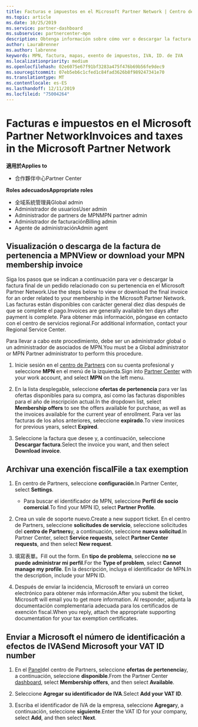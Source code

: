 ```yaml
---
title: Facturas e impuestos en el Microsoft Partner Network | Centro de Partners
ms.topic: article
ms.date: 10/25/2019
ms.service: partner-dashboard
ms.subservice: partnercenter-mpn
description: Obtenga información sobre cómo ver o descargar la factura de pertenencia a MPN, así como el archivo de exención fiscal y enviar el número de identificación de IVA.
author: LauraBrenner
ms.author: labrenne
keywords: MPN, factura, mapas, exento de impuestos, IVA, ID. de IVA
ms.localizationpriority: medium
ms.openlocfilehash: 02e6075e67f91bf3283a475f476b69b56fe9dec9
ms.sourcegitcommit: 07eb5eb6c1cfed1c84fad3626b8f989247341e70
ms.translationtype: MT
ms.contentlocale: es-ES
ms.lasthandoff: 12/11/2019
ms.locfileid: "75004264"
---
```

# <a name="invoices-and-taxes-in-the-microsoft-partner-network"></a><span data-ttu-id="1ed2f-104">Facturas e impuestos en el Microsoft Partner Network</span><span class="sxs-lookup"><span data-stu-id="1ed2f-104">Invoices and taxes in the Microsoft Partner Network</span></span>

<span data-ttu-id="1ed2f-105">**適用於**</span><span class="sxs-lookup"><span data-stu-id="1ed2f-105">**Applies to**</span></span>

-  <span data-ttu-id="1ed2f-106">合作夥伴中心</span><span class="sxs-lookup"><span data-stu-id="1ed2f-106">Partner Center</span></span>

<span data-ttu-id="1ed2f-107">**Roles adecuados**</span><span class="sxs-lookup"><span data-stu-id="1ed2f-107">**Appropriate roles**</span></span>
-   <span data-ttu-id="1ed2f-108">全域系統管理員</span><span class="sxs-lookup"><span data-stu-id="1ed2f-108">Global admin</span></span>
-   <span data-ttu-id="1ed2f-109">Administrador de usuarios</span><span class="sxs-lookup"><span data-stu-id="1ed2f-109">User admin</span></span>
-   <span data-ttu-id="1ed2f-110">Administrador de partners de MPN</span><span class="sxs-lookup"><span data-stu-id="1ed2f-110">MPN partner admin</span></span>
-   <span data-ttu-id="1ed2f-111">Administrador de facturación</span><span class="sxs-lookup"><span data-stu-id="1ed2f-111">Billing admin</span></span>
-   <span data-ttu-id="1ed2f-112">Agente de administración</span><span class="sxs-lookup"><span data-stu-id="1ed2f-112">Admin agent</span></span>

## <a name="view-or-download-your-mpn-membership-invoice"></a><span data-ttu-id="1ed2f-113">Visualización o descarga de la factura de pertenencia a MPN</span><span class="sxs-lookup"><span data-stu-id="1ed2f-113">View or download your MPN membership invoice</span></span>

<span data-ttu-id="1ed2f-114">Siga los pasos que se indican a continuación para ver o descargar la factura final de un pedido relacionado con su pertenencia en el Microsoft Partner Network.</span><span class="sxs-lookup"><span data-stu-id="1ed2f-114">Use the steps below to view or download the final invoice for an order related to your membership in the Microsoft Partner Network.</span></span> <span data-ttu-id="1ed2f-115">Las facturas están disponibles con carácter general diez días después de que se complete el pago.</span><span class="sxs-lookup"><span data-stu-id="1ed2f-115">Invoices are generally available ten days after payment is complete.</span></span> <span data-ttu-id="1ed2f-116">Para obtener más información, póngase en contacto con el centro de servicios regional.</span><span class="sxs-lookup"><span data-stu-id="1ed2f-116">For additional information, contact your Regional Service Center.</span></span>  

<span data-ttu-id="1ed2f-117">Para llevar a cabo este procedimiento, debe ser un administrador global o un administrador de asociados de MPN.</span><span class="sxs-lookup"><span data-stu-id="1ed2f-117">You must be a Global administrator or MPN Partner administrator to perform this procedure.</span></span> 

1.  <span data-ttu-id="1ed2f-118">Inicie sesión en el [centro de Partners](https://partner.microsoft.com/dashboard/home) con su cuenta profesional y seleccione **MPN** en el menú de la izquierda.</span><span class="sxs-lookup"><span data-stu-id="1ed2f-118">Sign into [Partner Center](https://partner.microsoft.com/dashboard/home) with your work account, and select **MPN** on the left menu.</span></span>

4.  <span data-ttu-id="1ed2f-119">En la lista desplegable, seleccione **ofertas de pertenencia** para ver las ofertas disponibles para su compra, así como las facturas disponibles para el año de inscripción actual.</span><span class="sxs-lookup"><span data-stu-id="1ed2f-119">In the dropdown list, select **Membership offers** to see the offers available for purchase, as well as the invoices available for the current year of enrollment.</span></span> <span data-ttu-id="1ed2f-120">Para ver las facturas de los años anteriores, seleccione **expirado**.</span><span class="sxs-lookup"><span data-stu-id="1ed2f-120">To view invoices for previous years, select **Expired**.</span></span>

6.  <span data-ttu-id="1ed2f-121">Seleccione la factura que desee y, a continuación, seleccione **Descargar factura**.</span><span class="sxs-lookup"><span data-stu-id="1ed2f-121">Select the invoice you want, and then select **Download invoice**.</span></span> 

## <a name="file-a-tax-exemption"></a><span data-ttu-id="1ed2f-122">Archivar una exención fiscal</span><span class="sxs-lookup"><span data-stu-id="1ed2f-122">File a tax exemption</span></span>

1.  <span data-ttu-id="1ed2f-123">En centro de Partners, seleccione **configuración**.</span><span class="sxs-lookup"><span data-stu-id="1ed2f-123">In Partner Center, select **Settings**.</span></span>
    - <span data-ttu-id="1ed2f-124">Para buscar el identificador de MPN, seleccione **Perfil de socio comercial**.</span><span class="sxs-lookup"><span data-stu-id="1ed2f-124">To find your MPN ID, select **Partner Profile**.</span></span>

2.  <span data-ttu-id="1ed2f-125">Crea un vale de soporte nuevo.</span><span class="sxs-lookup"><span data-stu-id="1ed2f-125">Create a new support ticket.</span></span> <span data-ttu-id="1ed2f-126">En el centro de Partners, seleccione **solicitudes de servicio**, seleccione solicitudes del **centro de Partners**y, a continuación, seleccione **nueva solicitud**.</span><span class="sxs-lookup"><span data-stu-id="1ed2f-126">In Partner Center, select **Service requests**, select **Partner Center requests**, and then select **New request**.</span></span>

3.  <span data-ttu-id="1ed2f-127">填寫表單。</span><span class="sxs-lookup"><span data-stu-id="1ed2f-127">Fill out the form.</span></span> <span data-ttu-id="1ed2f-128">En **tipo de problema**, seleccione **no se puede administrar mi perfil**.</span><span class="sxs-lookup"><span data-stu-id="1ed2f-128">For the **Type of problem**, select **Cannot manage my profile**.</span></span> <span data-ttu-id="1ed2f-129">En la descripción, incluya el identificador de MPN.</span><span class="sxs-lookup"><span data-stu-id="1ed2f-129">In the description, include your MPN ID.</span></span>

4.  <span data-ttu-id="1ed2f-130">Después de enviar la incidencia, Microsoft te enviará un correo electrónico para obtener más información.</span><span class="sxs-lookup"><span data-stu-id="1ed2f-130">After you submit the ticket, Microsoft will email you to get more information.</span></span> <span data-ttu-id="1ed2f-131">Al responder, adjunta la documentación complementaria adecuada para los certificados de exención fiscal.</span><span class="sxs-lookup"><span data-stu-id="1ed2f-131">When you reply, attach the appropriate supporting documentation for your tax exemption certificates.</span></span>

## <a name="send-microsoft-your-vat-id-number"></a><span data-ttu-id="1ed2f-132">Enviar a Microsoft el número de identificación a efectos de IVA</span><span class="sxs-lookup"><span data-stu-id="1ed2f-132">Send Microsoft your VAT ID number</span></span>

1.  <span data-ttu-id="1ed2f-133">En el [Panel](https://partner.microsoft.com/dashboard/home)del centro de Partners, seleccione **ofertas de pertenencia**y, a continuación, seleccione **disponible**.</span><span class="sxs-lookup"><span data-stu-id="1ed2f-133">From the Partner Center [dashboard](https://partner.microsoft.com/dashboard/home), select **Membership offers**, and then select **Available**.</span></span> 

2.  <span data-ttu-id="1ed2f-134">Seleccione **Agregar su identificador de IVA**.</span><span class="sxs-lookup"><span data-stu-id="1ed2f-134">Select **Add your VAT ID**.</span></span> 

3.  <span data-ttu-id="1ed2f-135">Escriba el identificador de IVA de la empresa, seleccione **Agregar**y, a continuación, seleccione **siguiente**.</span><span class="sxs-lookup"><span data-stu-id="1ed2f-135">Enter the VAT ID for your company, select **Add**, and then select **Next**.</span></span> 

